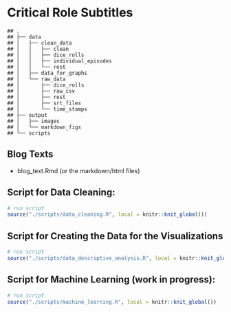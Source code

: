 Critical Role Subtitles
================

    ## .
    ## ├── data
    ## │   ├── clean_data
    ## │   │   ├── clean
    ## │   │   ├── dice_rolls
    ## │   │   ├── individual_episodes
    ## │   │   └── rest
    ## │   ├── data_for_graphs
    ## │   └── raw_data
    ## │       ├── dice_rolls
    ## │       ├── raw_csv
    ## │       ├── rest
    ## │       ├── srt_files
    ## │       └── time_stamps
    ## ├── output
    ## │   ├── images
    ## │   └── markdown_figs
    ## └── scripts

## Blog Texts

-   blog\_text.Rmd (or the markdown/html files)

## Script for Data Cleaning:

``` r
# run script
source("./scripts/data_cleaning.R", local = knitr::knit_global())
```

## Script for Creating the Data for the Visualizations

``` r
# run script
source("./scripts/data_descriptive_analysis.R", local = knitr::knit_global())
```

## Script for Machine Learning (work in progress):

``` r
# run script
source("./scripts/machine_learning.R", local = knitr::knit_global())
```
